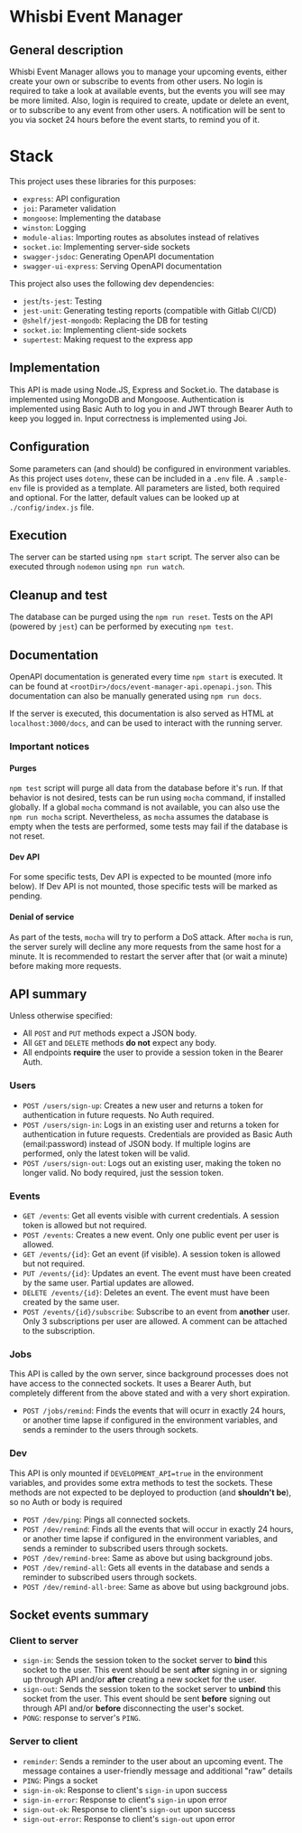 # Whisbi Event Manager

## General description

Whisbi Event Manager allows you to manage your upcoming events, either create your own or subscribe to events from other users. No login is required to take a look at available events, but the events you will see may be more limited. Also, login is required to create, update or delete an event, or to subscribe to any event from other users. A notification will be sent to you via socket 24 hours before the event starts, to remind you of it.

# Stack

This project uses these libraries for this purposes:

- `express`: API configuration
- `joi`: Parameter validation
- `mongoose`: Implementing the database
- `winston`: Logging
- `module-alias`: Importing routes as absolutes instead of relatives
- `socket.io`: Implementing server-side sockets
- `swagger-jsdoc`: Generating OpenAPI documentation
- `swagger-ui-express`: Serving OpenAPI documentation

This project also uses the following dev dependencies:

- `jest`/`ts-jest`: Testing
- `jest-unit`: Generating testing reports (compatible with Gitlab CI/CD)
- `@shelf/jest-mongodb`: Replacing the DB for testing
- `socket.io`: Implementing client-side sockets
- `supertest`: Making request to the express app

## Implementation

This API is made using Node.JS, Express and Socket.io. The database is implemented using MongoDB and Mongoose. Authentication is implemented using Basic Auth to log you in and JWT through Bearer Auth to keep you logged in. Input correctness is implemented using Joi.

## Configuration

Some parameters can (and should) be configured in environment variables. As this project uses `dotenv`, these can be included in a `.env` file. A `.sample-env` file is provided as a template. All parameters are listed, both required and optional. For the latter, default values can be looked up at `./config/index.js` file.

## Execution

The server can be started using `npm start` script. The server also can be executed through `nodemon` using `npn run watch`.

## Cleanup and test

The database can be purged using the `npm run reset`.
Tests on the API (powered by `jest`) can be performed by executing `npm test`.

## Documentation

OpenAPI documentation is generated every time `npm start` is executed.
It can be found at `<rootDir>/docs/event-manager-api.openapi.json`.
This documentation can also be manually generated using `npm run docs`.

If the server is executed, this documentation is also served as HTML at `localhost:3000/docs`, and can be used to interact with the running server.

### Important notices

#### Purges
`npm test` script will purge all data from the database before it\'s run. If that behavior is not desired, tests can be run using `mocha` command, if installed globally. If a global `mocha` command is not available, you can also use the `npm run mocha` script. Nevertheless, as `mocha` assumes the database is empty when the tests are performed, some tests may fail if the database is not reset.

#### Dev API
For some specific tests, Dev API is expected to be mounted (more info below). If Dev API is not mounted, those specific tests will be marked as pending.

#### Denial of service
As part of the tests, `mocha` will try to perform a DoS attack. After `mocha` is run, the server surely will decline any more requests from the same host for a minute. It is recommended to restart the server after that (or wait a minute) before making more requests.

## API summary

Unless otherwise specified:
* All `POST` and `PUT` methods expect a JSON body.
* All `GET` and `DELETE` methods **do not** expect any body.
* All endpoints **require** the user to provide a session token in the Bearer Auth.

### Users
* `POST /users/sign-up`: Creates a new user and returns a token for authentication in future requests. No Auth required.
* `POST /users/sign-in`: Logs in an existing user and returns a token for authentication in future requests. Credentials are provided as Basic Auth (email:password) instead of JSON body. If multiple logins are performed, only the latest token will be valid.
* `POST /users/sign-out`: Logs out an existing user, making the token no longer valid. No body required, just the session token.

### Events
* `GET /events`: Get all events visible with current credentials. A session token is allowed but not required.
* `POST /events`: Creates a new event. Only one public event per user is allowed.
* `GET /events/{id}`: Get an event (if visible). A session token is allowed but not required.
* `PUT /events/{id}`: Updates an event. The event must have been created by the same user. Partial updates are allowed.
* `DELETE /events/{id}`: Deletes an event. The event must have been created by the same user.
* `POST /events/{id}/subscribe`: Subscribe to an event from **another** user. Only 3 subscriptions per user are allowed. A comment can be attached to the subscription.

### Jobs
This API is called by the own server, since background processes does not have access to the connected sockets. It uses a Bearer Auth, but completely different from the above stated and with a very short expiration.
* `POST /jobs/remind`: Finds the events that will ocurr in exactly 24 hours, or another time lapse if configured in the environment variables, and sends a reminder to the users through sockets.

### Dev
This API is only mounted if `DEVELOPMENT_API=true` in the environment variables, and provides some extra methods to test the sockets. These methods are not expected to be deployed to production (and **shouldn't be**), so no Auth or body is required
* `POST /dev/ping`: Pings all connected sockets.
* `POST /dev/remind`: Finds all the events that will occur in exactly 24 hours, or another time lapse if configured in the environment variables, and sends a reminder to subscribed users through sockets.
* `POST /dev/remind-bree`: Same as above but using background jobs.
* `POST /dev/remind-all`: Gets all events in the database and sends a reminder to subscribed users through sockets.
* `POST /dev/remind-all-bree`: Same as above but using background jobs.

## Socket events summary

### Client to server
* `sign-in`: Sends the session token to the socket server to **bind** this socket to the user. This event should be sent **after** signing in or signing up through API and/or **after** creating a new socket for the user.
* `sign-out`: Sends the session token to the socket server to **unbind** this socket from the user. This event should be sent **before** signing out through API and/or **before** disconnecting the user's socket.
* `PONG`: response to server's `PING`.

### Server to client
* `reminder`: Sends a reminder to the user about an upcoming event. The message containes a user-friendly message and additional "raw" details
* `PING`: Pings a socket
* `sign-in-ok`: Response to client's `sign-in` upon success
* `sign-in-error`: Response to client's `sign-in` upon error
* `sign-out-ok`:  Response to client's `sign-out` upon success
* `sign-out-error`:  Response to client's `sign-out` upon error
